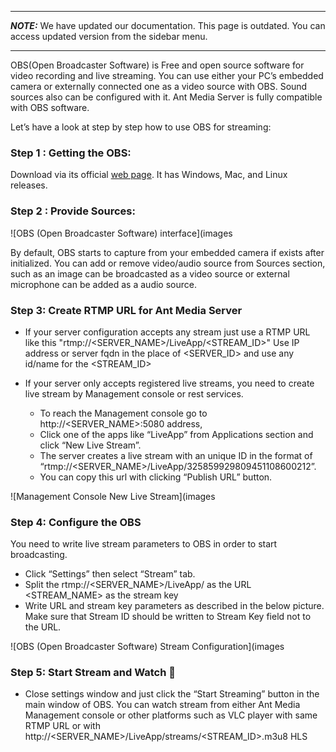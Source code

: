 ***
**_NOTE:_** We have updated our documentation. This page is outdated. You can access updated version from the sidebar menu.
***
OBS(Open Broadcaster Software) is Free and open source software for video recording and live streaming.
You can use either your PC’s embedded camera or externally connected one as a video source with OBS. 
Sound sources also can be configured with it. Ant Media Server is fully compatible with OBS software.

Let’s have a look at step by step how to use OBS for streaming:
### Step 1 : Getting the OBS:

Download via its official [web page](https://obsproject.com/). It has Windows, Mac, and Linux releases.

### Step 2 : Provide Sources:

![OBS (Open Broadcaster Software) interface](images

By default, OBS starts to capture from your embedded camera if exists after initialized. 
You can add or remove video/audio source from Sources section, such as an image can be broadcasted as a video source or 
external microphone can be added as a audio source.

### Step 3: Create RTMP URL for Ant Media Server

* If your server configuration accepts any stream just use a RTMP URL like this "rtmp://<SERVER_NAME>/LiveApp/<STREAM_ID>"
Use IP address or server fqdn in the place of <SERVER_ID> and use any id/name for the <STREAM_ID>

* If your server only accepts registered live streams, you need to create live stream by Management console or rest services. 
    - To reach the Management console go to http://<SERVER_NAME>:5080 address,  
    - Click one of the apps like “LiveApp” from Applications section and click “New Live Stream”. 
    - The server creates a live stream with an unique ID in the format of “rtmp://<SERVER_NAME>/LiveApp/325859929809451108600212”.  
    - You can copy this url with clicking “Publish URL” button.

![Management Console New Live Stream](images

### Step 4: Configure the OBS

You need to write live stream parameters to OBS in order to start broadcasting. 
* Click “Settings” then select “Stream” tab. 
* Split the rtmp://<SERVER_NAME>/LiveApp/ as the URL <STREAM_NAME> as the stream key 
* Write URL and stream key parameters as described in the below picture. Make sure that Stream ID should be written to 
Stream Key field not to the URL.

![OBS (Open Broadcaster Software) Stream Configuration](images
 

### Step 5: Start Stream and Watch 🙂

* Close settings window and just click the “Start Streaming” button in the main window of OBS. 
You can watch stream from either Ant Media Management console or other platforms such as VLC player with same RTMP URL or with
http://<SERVER_NAME>/LiveApp/streams/<STREAM_ID>.m3u8 HLS